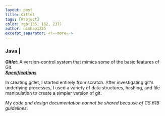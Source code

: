 ```yaml
---
layout: post
title: Gitlet
tags: [Project]
color: rgb(135, 162, 237)
author: nishap1225
excerpt_separator: <!--more-->
---
```

### Java |

***Gitlet***: A version-control system that mimics some of the basic features of  Git.  
[***Specifications***](https://inst.eecs.berkeley.edu/~cs61b/sp20/materials/proj/proj3/index.html)

In creating gitlet, I started entirely from scratch. After investigating git's underlying processes, I used a variety of data structures, hashing, and file manipulation to create a simpler version of git. 

*My code and design documentation cannot be shared because of CS 61B guidelines.*
